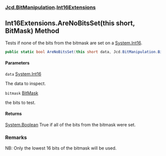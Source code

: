 ### [Jcd.BitManipulation](Jcd.BitManipulation.md 'Jcd.BitManipulation').[Int16Extensions](Jcd.BitManipulation.Int16Extensions.md 'Jcd.BitManipulation.Int16Extensions')

## Int16Extensions.AreNoBitsSet(this short, BitMask) Method

Tests if none of the bits from the bitmask are set on
a [System.Int16](https://docs.microsoft.com/en-us/dotnet/api/System.Int16 'System.Int16').

```csharp
public static bool AreNoBitsSet(this short data, Jcd.BitManipulation.BitMask bitmask);
```

#### Parameters

<a name='Jcd.BitManipulation.Int16Extensions.AreNoBitsSet(thisshort,Jcd.BitManipulation.BitMask).data'></a>

`data` [System.Int16](https://docs.microsoft.com/en-us/dotnet/api/System.Int16 'System.Int16')

The data to inspect.

<a name='Jcd.BitManipulation.Int16Extensions.AreNoBitsSet(thisshort,Jcd.BitManipulation.BitMask).bitmask'></a>

`bitmask` [BitMask](Jcd.BitManipulation.BitMask.md 'Jcd.BitManipulation.BitMask')

the bits to test.

#### Returns

[System.Boolean](https://docs.microsoft.com/en-us/dotnet/api/System.Boolean 'System.Boolean')
True if all of the bits from the bitmask were set.

### Remarks

NB: Only the lowest 16 bits of the bitmask will be used.